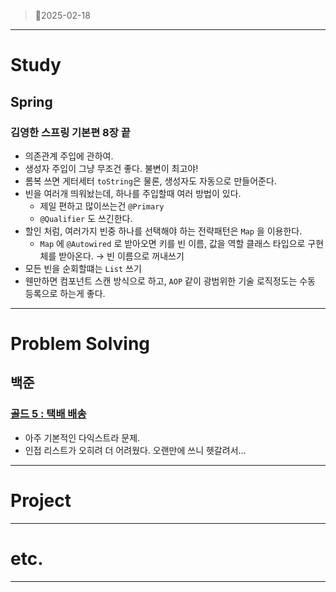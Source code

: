 > 🏥2025-02-18
> 

---

# Study

## Spring

### 김영한 스프링 기본편 8장 끝

- 의존관계 주입에 관하여.
- 생성자 주입이 그냥 무조건 좋다. 불변이 최고야!
- 롬복 쓰면 게터세터 `toString`은 물론, 생성자도 자동으로 만들어준다.
- 빈을 여러개 띄워놨는데, 하나를 주입할때 여러 방법이 있다.
    - 제일 편하고 많이쓰는건 `@Primary`
    - `@Qualifier` 도 쓰긴한다.
- 할인 처럼, 여러가지 빈중 하나를 선택해야 하는 전략패턴은 `Map` 을 이용한다.
    - `Map` 에 `@Autowired` 로 받아오면 키를 빈 이름, 값을 역할 클래스 타입으로 구현체를 받아온다. → 빈 이름으로 꺼내쓰기
- 모든 빈을 순회할떄는 `List` 쓰기
- 웬만하면 컴포넌트 스캔 방식으로 하고, `AOP` 같이 광범위한 기술 로직정도는 수동 등록으로 하는게 좋다.

---

# Problem Solving

## 백준

### [골드 5 : 택배 배송](https://www.google.com/search?q=%EB%B0%B1%EC%A4%80+%ED%83%9D%EB%B0%B0+%EC%A0%84%EC%86%A1&sourceid=chrome&ie=UTF-8)

- 아주 기본적인 다익스트라 문제.
- 인접 리스트가 오히려 더 어려웠다. 오랜만에 쓰니 헷갈려서…

---

# Project

---

# etc.

---
